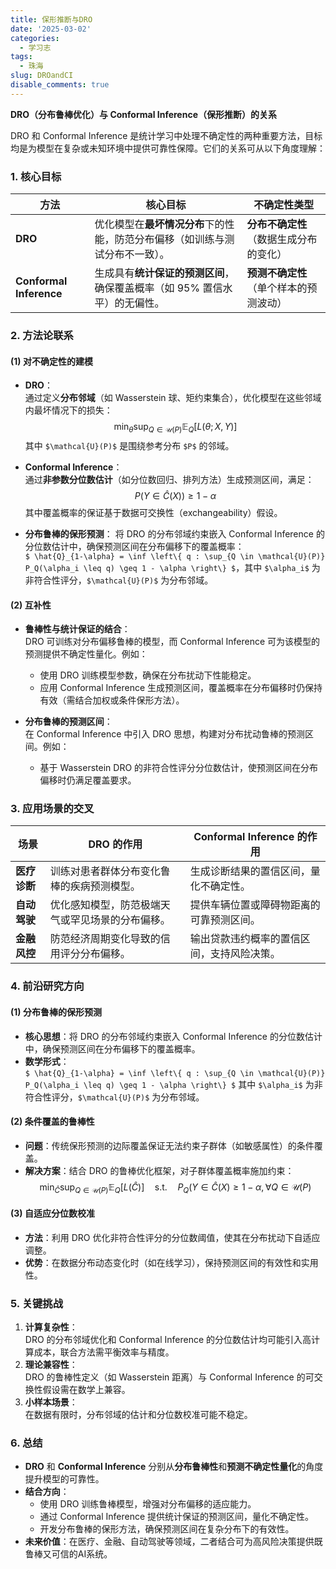 ```yaml
---
title: 保形推断与DRO
date: '2025-03-02'
categories:
  - 学习志
tags:
  - 珠海
slug: DROandCI
disable_comments: true
---
```


**DRO（分布鲁棒优化）与 Conformal Inference（保形推断）的关系**

DRO 和 Conformal Inference 是统计学习中处理不确定性的两种重要方法，目标均是为模型在复杂或未知环境中提供可靠性保障。它们的关系可从以下角度理解：

### **1. 核心目标**
| **方法**                | **核心目标**                                                 | **不确定性类型**                       |
| ----------------------- | ------------------------------------------------------------ | -------------------------------------- |
| **DRO**                 | 优化模型在**最坏情况分布**下的性能，防范分布偏移（如训练与测试分布不一致）。 | **分布不确定性**（数据生成分布的变化） |
| **Conformal Inference** | 生成具有**统计保证的预测区间**，确保覆盖概率（如 95% 置信水平）的无偏性。 | **预测不确定性**（单个样本的预测波动） |


### **2. 方法论联系**
#### **(1) 对不确定性的建模**
- **DRO**：  
  通过定义**分布邻域**（如 Wasserstein 球、矩约束集合），优化模型在这些邻域内最坏情况下的损失：  
  $$
  \min_{\theta} \sup_{Q \in \mathcal{U}(P)} \mathbb{E}_{Q}[L(\theta; X,Y)]
  $$
  其中 `$\mathcal{U}(P)$` 是围绕参考分布 `$P$` 的邻域。

- **Conformal Inference**：  
  通过**非参数分位数估计**（如分位数回归、排列方法）生成预测区间，满足： 
  $$
  P(Y \in \hat{C}(X)) \geq 1 - \alpha
  $$
  其中覆盖概率的保证基于数据可交换性（exchangeability）假设。
  
- **分布鲁棒的保形预测**：
  将 DRO 的分布邻域约束嵌入 Conformal Inference 的分位数估计中，确保预测区间在分布偏移下的覆盖概率：  
  `$ \hat{Q}_{1-\alpha} = \inf \left\{ q : \sup_{Q \in \mathcal{U}(P)} P_Q(\alpha_i \leq q) \geq 1 - \alpha \right\} $`，其中 `$\alpha_i$` 为非符合性评分，`$\mathcal{U}(P)$` 为分布邻域。

#### **(2) 互补性**
- **鲁棒性与统计保证的结合**：  
  DRO 可训练对分布偏移鲁棒的模型，而 Conformal Inference 可为该模型的预测提供不确定性量化。例如：  
  - 使用 DRO 训练模型参数，确保在分布扰动下性能稳定。  
  - 应用 Conformal Inference 生成预测区间，覆盖概率在分布偏移时仍保持有效（需结合加权或条件保形方法）。

- **分布鲁棒的预测区间**：  
  在 Conformal Inference 中引入 DRO 思想，构建对分布扰动鲁棒的预测区间。例如：  
  - 基于 Wasserstein DRO 的非符合性评分分位数估计，使预测区间在分布偏移时仍满足覆盖要求。

### **3. 应用场景的交叉**
| **场景**     | **DRO 的作用**                                   | **Conformal Inference 的作用**             |
| ------------ | ------------------------------------------------ | ------------------------------------------ |
| **医疗诊断** | 训练对患者群体分布变化鲁棒的疾病预测模型。       | 生成诊断结果的置信区间，量化不确定性。     |
| **自动驾驶** | 优化感知模型，防范极端天气或罕见场景的分布偏移。 | 提供车辆位置或障碍物距离的可靠预测区间。   |
| **金融风控** | 防范经济周期变化导致的信用评分分布偏移。         | 输出贷款违约概率的置信区间，支持风险决策。 |

### **4. 前沿研究方向**
#### **(1) 分布鲁棒的保形预测**
- **核心思想**：将 DRO 的分布邻域约束嵌入 Conformal Inference 的分位数估计中，确保预测区间在分布偏移下的覆盖概率。  
- **数学形式**：  
  `$
  \hat{Q}_{1-\alpha} = \inf \left\{ q : \sup_{Q \in \mathcal{U}(P)} P_Q(\alpha_i \leq q) \geq 1 - \alpha \right\}
  $`
  其中 `$\alpha_i$` 为非符合性评分，`$\mathcal{U}(P)$` 为分布邻域。

#### **(2) 条件覆盖的鲁棒性**
- **问题**：传统保形预测的边际覆盖保证无法约束子群体（如敏感属性）的条件覆盖。  
- **解决方案**：结合 DRO 的鲁棒优化框架，对子群体覆盖概率施加约束：  
  $$
  \min_{\hat{C}} \sup_{Q \in \mathcal{U}(P)} \mathbb{E}_Q[L(\hat{C})] \quad \text{s.t.} \quad P_Q(Y \in \hat{C}(X) \geq 1 - \alpha, \forall Q \in \mathcal{U}(P)
  $$

#### **(3) 自适应分位数校准**
- **方法**：利用 DRO 优化非符合性评分的分位数阈值，使其在分布扰动下自适应调整。  
- **优势**：在数据分布动态变化时（如在线学习），保持预测区间的有效性和实用性。

### **5. 关键挑战**
1. **计算复杂性**：  
   DRO 的分布邻域优化和 Conformal Inference 的分位数估计均可能引入高计算成本，联合方法需平衡效率与精度。  
2. **理论兼容性**：  
   DRO 的鲁棒性定义（如 Wasserstein 距离）与 Conformal Inference 的可交换性假设需在数学上兼容。  
3. **小样本场景**：  
   在数据有限时，分布邻域的估计和分位数校准可能不稳定。

### **6. 总结**
- **DRO** 和 **Conformal Inference** 分别从**分布鲁棒性**和**预测不确定性量化**的角度提升模型的可靠性。  
- **结合方向**：  
  - 使用 DRO 训练鲁棒模型，增强对分布偏移的适应能力。  
  - 通过 Conformal Inference 提供统计保证的预测区间，量化不确定性。  
  - 开发分布鲁棒的保形方法，确保预测区间在复杂分布下的有效性。  
- **未来价值**：在医疗、金融、自动驾驶等领域，二者结合可为高风险决策提供既鲁棒又可信的AI系统。
